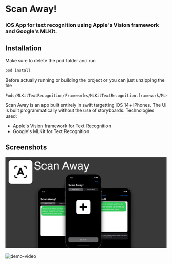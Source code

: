 # Scan Away!
### iOS App for text recognition using Apple's Vision framework and Google's MLKit.
## Installation
Make sure to delete the pod folder and run 
```
pod install
```
Before actually running or building the project or you can just unzipping the file
```
Pods/MLKitTextRecognition/Frameworks/MLKitTextRecognition.framework/MLKitTextRecognition.zip
```
Scan Away is an app built entirely in swift targetting iOS 14+ iPhones. The UI is built programmatically without the use of storyboards. 
Technologies used:
- Apple's Vision framework for Text Recognition
- Google's MLKit for Text Recognition

## Screenshots

![screenshot](screenshot.png)

![demo-video](demo.gif)
